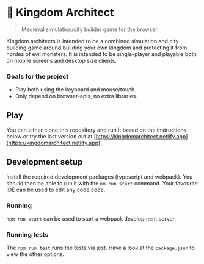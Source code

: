 # 🏰 Kingdom Architect
> Medieval simulation/city builder game for the browser.

Kingdom architects is intended to be a combined simulation and city building game around building your own kingdom and protecting it from hordes of evil monsters. It is intended to be single-player and playable both on mobile screens and desktop size clients.

### Goals for the project
- Play both using the keyboard and mouse/touch.
- Only depend on browser-apis, no extra libraries.

## Play

You can either clone this repository and run it based on the instructions below or try the last version out at [https://kingdomarchitect.netlify.app](https://kingdomarchitect.netlify.app)

## Development setup

Install the required development packages (typescript and webpack). You should then be able to run it with the `nm run start` command. Your favourite IDE can be used to edit any code code.

### Running

`npm run start` can be used to start a webpack development server.


### Running tests

The `npm run test` runs the tests via jest. Have a look at the `package.json` to view the other options.